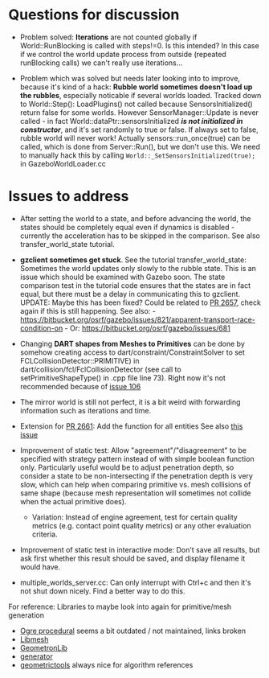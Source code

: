 # Questions for discussion

- Problem solved: **Iterations** are not counted globally if World::RunBlocking is called with steps!=0. Is this intended?
  In this case if we control the world update process from outside (repeated runBlocking calls) we can't really use
  iterations...

- Problem which was solved but needs later looking into to improve, because it's kind of a hack:
  **Rubble world sometimes doesn't load up the rubbles**, especially noticable if several worlds loaded. Tracked down to 
  World::Step():  LoadPlugins() not called because SensorsInitialized() return false for some worlds.
  However SensorManager::Update is never called - in fact World::dataPtr::sensorsInitialized ***is not initialized in constructor***,
  and it's set randomly to true or false. If always set to false, rubble world will never work!
  Actually sensors::run_once(true) can be called, which is done from Server::Run(), but we don't use this.
  We need to manually hack this by calling ``World::_SetSensorsInitialized(true);`` in GazeboWorldLoader.cc

# Issues to address

- After setting the world to a state, and before advancing the world, the states should be completely equal even if dynamics is
  disabled - currently the acceleration has to be skipped in the comparison. See also transfer_world_state tutorial.

- **gzclient sometimes get stuck**. See the tutorial transfer_world_state: Sometimes the world updates only slowly to the rubble state. This is an issue which should
  be examined with Gazebo soon. The state comparison test in the tutorial code ensures that the states are in fact
  equal, but there must be a delay in communicating this to gzclient.
  UPDATE: Maybe this has been fixed? Could be related to [PR 2657](https://bitbucket.org/osrf/gazebo/pull-requests/2657), check again if this is still happening.
  See also:
      - https://bitbucket.org/osrf/gazebo/issues/821/apparent-transport-race-condition-on
      - Or: https://bitbucket.org/osrf/gazebo/issues/681

- Changing **DART shapes from Meshes to Primitives** can be done by somehow creating access to
  dart/constraint/ConstraintSolver to set FCLCollisionDetector::PRIMITIVE) in dart/collision/fcl/FclCollisionDetector
  (see call to setPrimitiveShapeType() in .cpp file line 73). Right now it's not recommended because of
  [issue 106](https://github.com/flexible-collision-library/fcl/issues/106)

- The mirror world is still not perfect, it is a bit weird with forwarding information such as iterations and time.

- Extension for [PR 2661](https://bitbucket.org/osrf/gazebo/pull-requests/2661): Add the function for all entities
  See also [this issue](https://bitbucket.org/osrf/gazebo/issues/2242/adding-method-to-physics-world-which)

- Improvement of static test: Allow "agreement"/"disagreement" to be specified
  with strategy pattern instead of with simple boolean function only.
  Particularly useful would be to adjust penetration depth, so consider a state
  to be non-intersecting if the penetration depth is very slow, which can help
  when comparing primitive vs. mesh collisions of same shape (because mesh
  representation will sometimes not collide when the actual primitive does).
    - Variation: Instead of engine agreement, test for certain
      quality metrics (e.g. contact point quality metrics) or any other
      evaluation criteria.

- Improvement of static test in interactive mode: Don't save all results, but
 ask first whether this result should be saved, and display filename it would
 have.

- multiple_worlds_server.cc: Can only interrupt with Ctrl+c and then it's
 not shut down nicely. Find a better way to do this.

For reference: Libraries to maybe look into again for primitive/mesh generation

- [Ogre procedural](https://bitbucket.org/transporter/ogre-procedural) seems a bit outdated / not maintained, links broken
- [Libmesh](http://libmesh.github.io/doxygen/index.html)
- [GeometronLib](https://github.com/LukasBanana/GeometronLib)
- [generator](https://github.com/ilmola/generator)
- [geometrictools](www.geometrictools.com) always nice for algorithm references
